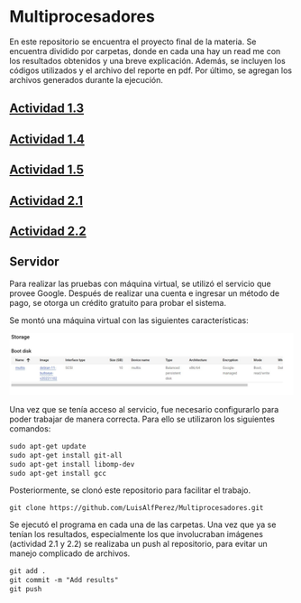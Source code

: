 # Multiprocesadores

En este repositorio se encuentra el proyecto final de la materia. Se encuentra dividido por carpetas, donde en cada una hay un read me con los resultados obtenidos y una breve explicación. Además, se incluyen los códigos utilizados y el archivo del reporte en pdf. Por último, se agregan los archivos generados durante la ejecución. 

## [Actividad 1.3](https://github.com/LuisAlfPerez/Multiprocesadores/blob/main/Actividad%201.3)
## [Actividad 1.4](https://github.com/LuisAlfPerez/Multiprocesadores/blob/main/Actividad%201.4)
## [Actividad 1.5](https://github.com/LuisAlfPerez/Multiprocesadores/blob/main/Actividad%201.5)
## [Actividad 2.1](https://github.com/LuisAlfPerez/Multiprocesadores/blob/main/Actividad%202.1)
## [Actividad 2.2](https://github.com/LuisAlfPerez/Multiprocesadores/blob/main/Actividad%202.2)

## Servidor

Para realizar las pruebas con máquina virtual, se utilizó el servicio que provee Google. Después de realizar una cuenta e ingresar un método de pago, se otorga un crédito gratuito para probar el sistema. 

Se montó una máquina virtual con las siguientes características:

![Servidor](https://github.com/LuisAlfPerez/Multiprocesadores/blob/main/servidor.jpg)

Una vez que se tenía acceso al servicio, fue necesario configurarlo para poder trabajar de manera correcta. Para ello se utilizaron los siguientes comandos: 

    sudo apt-get update
    sudo apt-get install git-all
    sudo apt-get install libomp-dev
    sudo apt-get install gcc
    
Posteriormente, se clonó este repositorio para facilitar el trabajo.
    
    git clone https://github.com/LuisAlfPerez/Multiprocesadores.git
    
Se ejecutó el programa en cada una de las carpetas. Una vez que ya se tenían los resultados, especialmente los que involucraban imágenes (actividad 2.1 y 2.2) se realizaba un push al repositorio, para evitar un manejo complicado de archivos. 

    git add .
    git commit -m "Add results"
    git push
    
